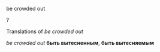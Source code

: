 be crowded out

?


Translations of _be crowded out_

_be crowded out_
**быть вытесненным**, **быть вытесняемым**